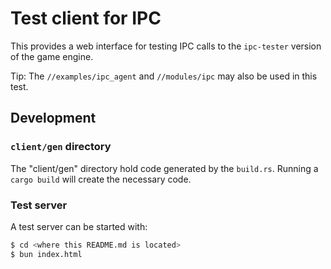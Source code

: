 # Test client for IPC

This provides a web interface for testing IPC calls to the `ipc-tester` version
of the game engine.

Tip: The `//examples/ipc_agent` and `//modules/ipc` may also be used in this test.

## Development

### `client/gen` directory

The "client/gen" directory hold code generated by the `build.rs`. Running a
`cargo build` will create the necessary code.

### Test server

A test server can be started with:

```bash
$ cd <where this README.md is located>
$ bun index.html
```
